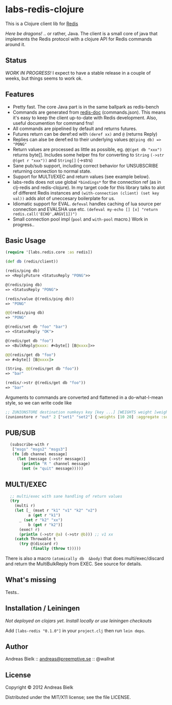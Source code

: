 # labs-redis-clojure

This is a Clojure client lib for [Redis](https://github.com/antirez/redis)

*Here be dragons!* .. or rather, Java. The client is a small core of java that implements the Redis protocol
with a clojure API for Redis commands around it.

## Status
*WORK IN PROGRESS!* I expect to have a stable release in a couple of weeks, but things seems to work ok.

## Features
- Pretty fast. The core Java part is in the same ballpark as redis-bench
- Commands are generated from [redis-doc](https://github.com/antirez/redis-doc) (commands.json). This means it's easy to
keep the client up-to-date with Redis development. Also, useful documention for command fns!
- All commands are pipelined by default and returns futures.
- Futures return can be deref:ed with `(deref xx)` and `@` (returns Reply)
- Replies can alse be deref:ed to their underlying values `@@(ping db) => "PONG"`
- Return values are processed as little as possible, eg. `@@(get db "xxx")` returns byte[].
Includes some helper fns for converting to `String` `(->str @(get r "xxx"))` and `String[]` (->strs)
- Sane pub/sub support, including correct behavior for UNSUBSCRIBE returning connection to normal state.
- Support for MULTI/EXEC and return values (see example below).
- labs-redis does not use global `*bindings*` for the connection ref (as in clj-redis and redis-clojure).
In my target code for this library talks to alot of different Redis instances and `(with-connection (client) (set key val))` adds alot of uneccesary boilerplate for us.
- Idiomatic support for EVAL. `defeval` handles caching of lua source per connection and EVALSHA use etc. `(defeval my-echo [] [x] "return redis.call('ECHO',ARGV[1])")`
- Small connection pool impl (`pool` and `with-pool` macro.) Work in progress..

## Basic Usage

```clojure
(require '[labs.redis.core :as redis])

(def db (redis/client))

(redis/ping db)
=> <ReplyFuture <StatusReply "PONG">>

@(redis/ping db)
=> <StatusReply "PONG">

(redis/value @(redis/ping db))
=> "PONG"

@@(redis/ping db)
=> "PONG"

@(redis/set db "foo" "bar")
=> <StatusReply "OK">

@(redis/get db "foo")
=> <BulkReply@xxxx: #<byte[] [B@xxxx]>>

@@(redis/get db "foo")
=> #<byte[] [B@xxxx]>

(String. @@(redis/get db "foo"))
=> "bar"

(redis/->str @(redis/get db "foo"))
=> "bar"
```

Arguments to commands are converted and flattened in a do-what-I-mean style, so we can write code like

```clojure
;; ZUNIONSTORE destination numkeys key [key ...] [WEIGHTS weight [weight ...]] [AGGREGATE SUM|MIN|MAX]
(zunionstore r "out" 2 ["set1" "set2"] {:weights [10 20] :aggregate :sum})
```

## PUB/SUB
```clojure
  (subscribe-with r
   ["msgs" "msgs2" "msgs3"]
   (fn [db channel message]
     (let [message (->str message)]
       (println "R " channel message)
       (not (= "quit" message)))))
```

## MULTI/EXEC
```clojure
  ;; multi/exec with sane handling of return values
  (try
    (multi r)
    (let [_ (mset r "k1" "v1" "k2" "v2")
          a (get r "k1")
	  _ (set r "k2" "xx")
          b (get r "k2")]
      (exec! r)
      (println (->str @a) (->str @b))) ;; v1 xx
    (catch Throwable t
      (try @(discard r)
           (finally (throw t)))))
```

There is also a macro `(atomically db  &body)` that does multi/exec/discard and return the MultiBulkReply from EXEC.
See source for details.

## What's missing

Tests..

## Installation / Leiningen

_Not deployed on clojars yet. Install locally or use leiningen checkouts_

Add `[labs-redis "0.1.0"]` in your `project.clj` then run `lein deps`.

## Author

Andreas Bielk :: andreas@preemptive.se :: @wallrat


## License

Copyright © 2012 Andreas Bielk

Distributed under the MIT/X11 license; see the file LICENSE.
